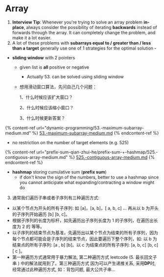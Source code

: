 # Array

1. **Interview Tip**: Whenever you're trying to solve an array problem **in-place**, always consider the possibility of iterating **backwards** instead of forwards through the array. It can completely change the problem, and make it a lot easier.
2. A lot of these problems with **subarrays equal to / greater than / less than a target** generally use one of 1 strategies for the optimal solution -&#x20;

* **sliding window** with 2 pointers&#x20;
  * given list is **all** positive or negative
    * Actually 53. can be solved using sliding window
  *   想用滑动窗口算法，先问自己几个问题：

      1、什么时候应该扩大窗口？

      2、什么时候应该缩小窗口？

      3、什么时候更新答案？

{% content-ref url="dynamic-programming/53.-maximum-subarray-medium.md" %}
[53.-maximum-subarray-medium.md](dynamic-programming/53.-maximum-subarray-medium.md)
{% endcontent-ref %}

* no restriction on the number of target elements (e.g. 525)

{% content-ref url="prefix-sum-qian-zhui-he/prefix-sum-+-hashmap/525.-contiguous-array-medium.md" %}
[525.-contiguous-array-medium.md](prefix-sum-qian-zhui-he/prefix-sum-+-hashmap/525.-contiguous-array-medium.md)
{% endcontent-ref %}

* **hashmap** storing cumulative sum (**prefix sum**)
  * if  don't know the sign of the numbers, better to use a hashmap since you cannot anticipate what expanding/contracting a window might do

3. 通常我们遍历子串或者子序列有三种遍历方式:

* 以某个节点为开头的所有子序列: 如 \[a]，\[a, b]，\[ a, b, c] ... 再从以 b 为开头的子序列开始遍历 \[b] \[b, c]。&#x20;
* 根据子序列的长度为标杆，如先遍历出子序列长度为 1 的子序列，在遍历出长度为 2 的 等等。
* 以子序列的结束节点为基准，先遍历出以某个节点为结束的所有子序列，因为每个节点都可能会是子序列的结束节点，因此要遍历下整个序列，如: 以 b 为结束点的所有子序列: \[a , b] \[b]。以 c 为结束点的所有子序列: \[a, b, c] \[b, c] \[ c ]。
*   第一种遍历方式通常用于暴力解法, 第二种遍历方式 leetcode (5. 最长回文子串 ) 中的解法就用到了。第三种遍历方式 因为可以产生递推关系, 采用**DP**时, 经常通过此种遍历方式, 如：背包问题, 最大公共子串...





